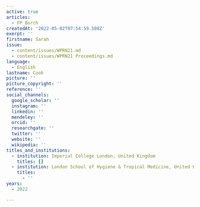 ```yaml
---
active: true
articles:
  - FP_Borch
createdAt: '2022-05-02T07:54:59.508Z'
exerpt: ''
firstname: Sarah
issue:
  - content/issues/WPRN21.md
  - content/issues/WPRN21 Proceedings.md
language:
  - English
lastname: Cook
picture: ''
picture_copyright: ''
reference: ''
social_channels:
  google_scholar: ''
  instagram: ''
  linkedin: ''
  mendeley: ''
  orcid: ''
  researchgate: ''
  twitter: ''
  website: ''
  wikipedia: ''
titles_and_institutions:
  - institution: Imperial College London, United Kingdom
    titles: []
  - institution: London School of Hygiene & Tropical Medicine, United Kingdom
    titles:
      - ''
years:
  - 2022

---
```

